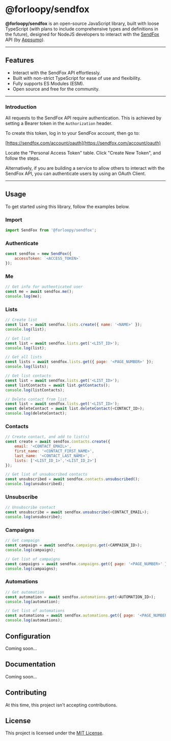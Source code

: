# @forloopy/sendfox

**@forloopy/sendfox** is an open-source JavaScript library, built with loose TypeScript (with plans to include comprehensive types and definitions in the future), designed for NodeJS developers to interact with the [SendFox](https://sendfox.com?ref=forloopy/sendfox) API (by [Appsumo](https://appsumo.com?ref=forloopy/sendfox)). 

---

## Features

- Interact with the SendFox API effortlessly.
- Built with non-strict TypeScript for ease of use and flexibility.
- Fully supports ES Modules (ESM).
- Open source and free for the community.

---

### Introduction

All requests to the SendFox API require authentication. This is achieved by setting a Bearer token in the `Authorization` header.

To create this token, log in to your SendFox account, then go to:

[https://sendfox.com/account/oauth](https://sendfox.com/account/oauth)

Locate the "Personal Access Token" table. Click "Create New Token", and follow the steps.

Alternatively, if you are building a service to allow others to interact with the SendFox API, you can authenticate users by using an OAuth Client.

---

## Usage

To get started using this library, follow the examples below.

### Import

```javascript
import SendFox from '@forloopy/sendfox';
```

### Authenticate

```javascript
const sendfox = new SendFox({
    accessToken: `<ACCESS_TOKEN>`
}); 
```

### Me

```javascript
// Get info for authenticated user
const me = await sendfox.me();
console.log(me);
```

### Lists

```javascript
// Create list
const list = await sendfox.lists.create({ name: '<NAME>' });
console.log(list);

// Get list
const list = await sendfox.lists.get('<LIST_ID>');
console.log(list);

// Get all lists
const lists = await sendfox.lists.get({ page: '<PAGE_NUMBER>' });
console.log(lists);

// Get list contacts
const list = await sendfox.lists.get('<LIST_ID>');
const listContacts = await list.getContacts();
console.log(listContacts);

// Delete contact from list
const list = await sendfox.lists.get('<LIST_ID>');
const deleteContact = await list.deleteContact(<CONTACT_ID>);
console.log(deleteContact);
```

### Contacts
```javascript
// Create contact, and add to list(s)
const create = await sendfox.contacts.create({
	email: '<CONTACT_EMAIL>',
	first_name: '<CONTACT_FIRST_NAME>',
	last_name: '<CONTACT_LAST_NAME>',
	lists: ['<LIST_ID_1>','<LIST_ID_2>']
});

// Get list of unsubscribed contacts
const unsubscribed = await sendfox.contacts.unsubscribed();
console.log(unsubscribed);
```

### Unsubscribe
```javascript
// Unsubscribe contact
const unsubscribe = await sendfox.unsubscribe(<CONTACT_EMAIL>);
console.log(unsubscribe);
```

### Campaigns
```javascript
// Get campaign
const campaign = await sendfox.campaigns.get(<CAMPAIGN_ID>);
console.log(campaign);

// Get list of campaigns
const campaigns = await sendfox.campaigns.get({ page: '<PAGE_NUMBER>' });
console.log(campaigns);
```

### Automations
```javascript
// Get automation
const automation = await sendfox.automations.get(<AUTOMATION_ID>);
console.log(automation);

// Get list of automations
const automationa = await sendfox.automations.get({ page: '<PAGE_NUMBER>' });
console.log(automations);
```

## Configuration

Coming soon...

## Documentation

Coming soon...

## Contributing

At this time, this project isn't accepting contributions.

## License

This project is licensed under the [MIT License](https://opensource.org/license/mit).
